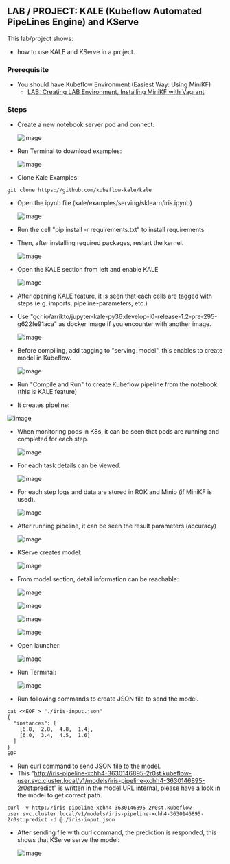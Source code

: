 ## LAB / PROJECT: KALE (Kubeflow Automated PipeLines Engine) and KServe

This lab/project shows:
- how to use KALE and KServe in a project.

### Prerequisite

- You should have Kubeflow Environment (Easiest Way: Using MiniKF)
  - [LAB: Creating LAB Environment, Installing MiniKF with Vagrant](https://github.com/omerbsezer/Fast-Kubeflow/blob/main/Using-MiniKF.md)
  
### Steps

- Create a new notebook server pod and connect:

  ![image](https://user-images.githubusercontent.com/10358317/209570057-a90362d4-b554-45c2-ad9c-d7a80e46cc82.png)

- Run Terminal to download examples:
  
  ![image](https://user-images.githubusercontent.com/10358317/209569680-9e5db88e-4349-4049-ad2b-e78b532cb073.png)

- Clone Kale Examples:
 
``` 
git clone https://github.com/kubeflow-kale/kale
``` 

- Open the ipynb file (kale/examples/serving/sklearn/iris.ipynb)

  ![image](https://user-images.githubusercontent.com/10358317/209675801-d006fb7a-9916-4054-8b0e-e74048200c6f.png)

- Run the cell "pip install -r requirements.txt" to install requirements
- Then, after installing required packages, restart the kernel.

  ![image](https://user-images.githubusercontent.com/10358317/209676318-60839c0e-9711-4add-8c3f-8642f76300a5.png)

- Open the KALE section from left and enable KALE

  ![image](https://user-images.githubusercontent.com/10358317/209570645-a1e44bf4-e10a-4846-88c5-bbf9330d1ff3.png)
  
- After opening KALE feature, it is seen that each cells are tagged with steps (e.g. imports, pipeline-parameters, etc.) 
- Use "gcr.io/arrikto/jupyter-kale-py36:develop-l0-release-1.2-pre-295-g622fe91aca" as docker image if you encounter with another image. 
  
  ![image](https://user-images.githubusercontent.com/10358317/209676588-5ea8b39b-3dbe-446f-be28-351daea14142.png)
  
- Before compiling, add tagging to "serving_model", this enables to create model in Kubeflow. 

  ![image](https://user-images.githubusercontent.com/10358317/209677273-10fa21c2-5589-45b3-9002-a967e0818416.png)
  
 - Run "Compile and Run" to create Kubeflow pipeline from the notebook (this is KALE feature)
 - It creates pipeline: 

  ![image](https://user-images.githubusercontent.com/10358317/209677781-ddae3901-8253-41a8-aa98-3c7aaac12c2b.png)
  
- When monitoring pods in K8s, it can be seen that pods are running and completed for each step.

  ![image](https://user-images.githubusercontent.com/10358317/209712597-54ac29eb-5855-41f8-b29f-6e8a6c71b729.png)

- For each task details can be viewed.
  
  ![image](https://user-images.githubusercontent.com/10358317/209713088-85cb2bda-047b-496a-8242-a8a5e84e7ebb.png)
  
- For each step logs and data are stored in ROK and Minio (if MiniKF is used).

  ![image](https://user-images.githubusercontent.com/10358317/209713199-6c1504dc-8d5a-4f0f-90f9-5f2591950203.png)

- After running pipeline, it can be seen the result parameters (accuracy)

  ![image](https://user-images.githubusercontent.com/10358317/209677953-75456ff8-eb11-40bf-9df8-42a019b93b96.png)

- KServe creates model:

  ![image](https://user-images.githubusercontent.com/10358317/209678023-abcff783-49af-47dc-b9f7-0b944dcd6097.png)
  
- From model section, detail information can be reachable:

  ![image](https://user-images.githubusercontent.com/10358317/209715143-3c7ee97f-8138-473d-867f-69dffcb7e981.png)

  ![image](https://user-images.githubusercontent.com/10358317/209715204-a20f8675-ec7f-4dc9-9a61-82b82d96d618.png)

  ![image](https://user-images.githubusercontent.com/10358317/209715268-12d341ef-51e9-40a9-be8e-bae3efa86284.png)

  ![image](https://user-images.githubusercontent.com/10358317/209715310-02b8d854-e878-4a9f-a6e9-8a427829d518.png)
  
- Open launcher:

  ![image](https://user-images.githubusercontent.com/10358317/209678243-353b7271-7241-4899-bcd3-c3c58ee5de53.png)
  
- Run Terminal:
  
  ![image](https://user-images.githubusercontent.com/10358317/209569680-9e5db88e-4349-4049-ad2b-e78b532cb073.png)
  
- Run following commands to create JSON file to send the model.
 
``` 
cat <<EOF > "./iris-input.json"
{
  "instances": [
    [6.8,  2.8,  4.8,  1.4],
    [6.0,  3.4,  4.5,  1.6]
  ]
}
EOF
``` 

- Run curl command to send JSON file to the model.
- This "http://iris-pipeline-xchh4-3630146895-2r0st.kubeflow-user.svc.cluster.local/v1/models/iris-pipeline-xchh4-3630146895-2r0st:predict" is written in the model URL internal, please have a look in the model to get correct path.

``` 
curl -v http://iris-pipeline-xchh4-3630146895-2r0st.kubeflow-user.svc.cluster.local/v1/models/iris-pipeline-xchh4-3630146895-2r0st:predict -d @./iris-input.json
``` 

- After sending file with curl command, the prediction is responded, this shows that KServe serve the model:

  ![image](https://user-images.githubusercontent.com/10358317/209678618-bdca8552-571c-4844-a16a-290ffd694fd5.png)

